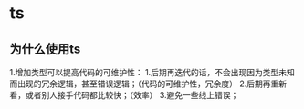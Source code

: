 # ts

## 为什么使用ts

1.增加类型可以提高代码的可维护性：
  1.后期再迭代的话，不会出现因为类型未知而出现的冗余逻辑，甚至错误逻辑；（代码的可维护性，冗余度）
  2.后期再重新看，或者别人接手代码都比较快；（效率）
3.避免一些线上错误；

## 
